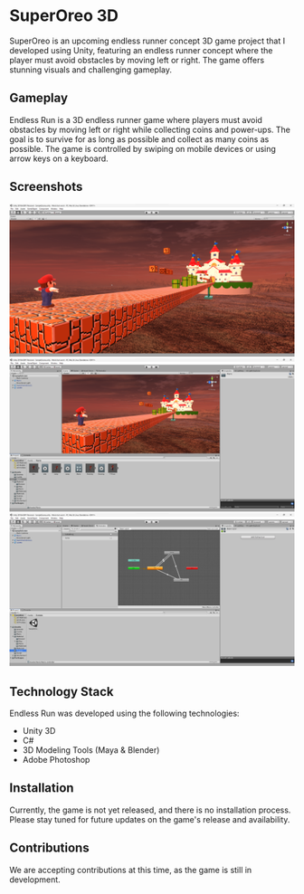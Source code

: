 # SuperOreo 3D
 SuperOreo is an upcoming endless runner concept 3D game project that I developed using Unity, featuring an endless runner concept where the player must avoid obstacles by moving left or right. The game offers stunning      visuals and challenging gameplay.

## Gameplay

Endless Run is a 3D endless runner game where players must avoid obstacles by moving left or right while collecting coins and power-ups. The goal is to survive for as long as possible and collect as many coins as possible. The game is controlled by swiping on mobile devices or using arrow keys on a keyboard.

## Screenshots

![Super Oreo 3D Game Screenshot 1](SuperOreo%203D/Screenshot/Screenshot1.png)
![Super Oreo 3D Game Screenshot 2](SuperOreo%203D/Screenshot/Screenshot2.png)
![Super Oreo 3D Game Screenshot 3](SuperOreo%203D/Screenshot/Screenshot3.png)

## Technology Stack
Endless Run was developed using the following technologies:

- Unity 3D
- C#
- 3D Modeling Tools (Maya & Blender)
- Adobe Photoshop

## Installation

Currently, the game is not yet released, and there is no installation process. Please stay tuned for future updates on the game's release and availability.

## Contributions

We are accepting contributions at this time, as the game is still in development.
